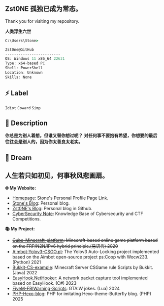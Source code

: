 ## Zst0NE 孤独已成为常态。

Thank you for visiting my repository.<br>

**人类浮生六世**

```cmd
C:\Users\Stone> 
```

```csharp
Zst0ne@GitHub
-------------------------
OS: Windows 11 x86_64 22631
Type: x64-based PC
Shell: PowerShell
Location: Unknown
Skills: None
```

## ⚡ Label
`Idiot`  `Coward`  `Simp`  

## 🚀 Description
**你总是为别人着想，但谁又替你想过呢？**
**对任何事不要抱有希望，你想要的最后往往会是别人的，因为你太善良太老实。**  

## 🔭 Dream
人生若只如初见，何事秋风悲画扇。
---

**🌐 My Website:** 
- [Homepage](https://link.zstone.blog): Stone's Personal Profile Page Link.
- [Stone's Blog](https://zstone.blog): Personal blog.
- [Zst0NE's Blog](https://Zst0NE.github.io/): Personal blog in Github.
- [CyberSecurity Note](https://cs.zstone.blog): Knowledge Base of Cybersecurity and CTF Competitions.
  
**📚 My Project:**
- ~~[Cube-Minecraft-platform](https://github.com/Zst0NE/Cube-Minecraft-platform):  Minecraft-based online game platform based on the FRP/N2N/IPv6 hybrid principle.(易语言) 2020~~
- [Aimbot-Yolov3-CSGO.pt](https://github.com/Zst0ne/Game-model-of-yolov5):  The Yolov3 Auto-Locking project implemented based on the Aimbot open-source project ps:Coop with Wocw233.(Python) 2021
- [Bukkit-CS-example](https://github.com/Zst0NE/Bukkit-CS-example):  Minecraft Server CSGame rule Scripts by Bukkit. (Java) 2022
- [EasyHook.NetHooker](https://github.com/Zst0ne/NetHookDll3):  A network packet capture tool implemented based on EasyHook. (C#) 2023
- [FiveM-FBIWarning-Scripts](https://github.com/Zst0ne/FiveM-Warning-FBI): GTA:W jokes. (Lua) 2024
- [PHP-Hexo-blog](https://github.com/Zst0ne/blog):  PHP for imitating Hexo-theme-Butterfly blog. (PHP) 2025
